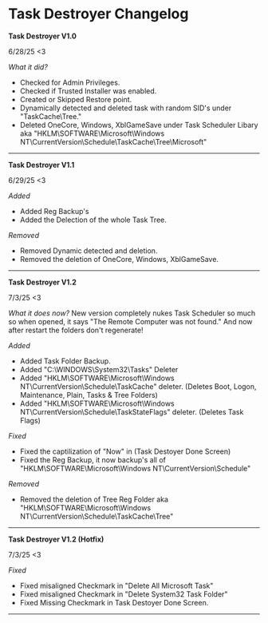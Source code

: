 # Task Destroyer Changelog

**Task Destroyer V1.0**

6/28/25 <3

*What it did?*
- Checked for Admin Privileges.
- Checked if Trusted Installer was enabled.
- Created or Skipped Restore point.
- Dynamically detected and deleted task with random SID's under "TaskCache\Tree."
- Deleted OneCore, Windows, XblGameSave under Task Scheduler Libary aka "HKLM\SOFTWARE\Microsoft\Windows NT\CurrentVersion\Schedule\TaskCache\Tree\Microsoft\"

---

**Task Destroyer V1.1**

6/29/25 <3

*Added*
- Added Reg Backup's
- Added the Delection of the whole Task Tree.

*Removed*
- Removed Dynamic detected and deletion.
- Removed the deletion of OneCore, Windows, XblGameSave.

---

**Task Destroyer V1.2**

7/3/25 <3

*What it does now?*
New version completely nukes Task Scheduler so much so when opened, it says "The Remote Computer was not found."
And now after restart the folders don't regenerate!

*Added*
- Added Task Folder Backup.
- Added "C:\WINDOWS\System32\Tasks" Deleter
- Added "HKLM\SOFTWARE\Microsoft\Windows NT\CurrentVersion\Schedule\TaskCache" deleter. (Deletes Boot, Logon, Maintenance, Plain, Tasks & Tree Folders)
- Added "HKLM\SOFTWARE\Microsoft\Windows NT\CurrentVersion\Schedule\TaskStateFlags" deleter. (Deletes Task Flags)

*Fixed*
- Fixed the captilization of "Now" in (Task Destoyer Done Screen)
- Fixed the Reg Backup, it now backup's all of "HKLM\SOFTWARE\Microsoft\Windows NT\CurrentVersion\Schedule"

*Removed*
- Removed the deletion of Tree Reg Folder aka "HKLM\SOFTWARE\Microsoft\Windows NT\CurrentVersion\Schedule\TaskCache\Tree"

---

**Task Destroyer V1.2 (Hotfix)**

7/3/25 <3

*Fixed*
- Fixed misaligned Checkmark in "Delete All Microsoft Task"
- Fixed misaligned Checkmark in "Delete System32 Task Folder"
- Fixed Missing Checkmark in Task Destoyer Done Screen.

---
